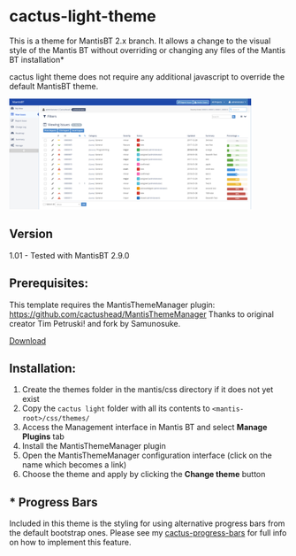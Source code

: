 # cactus-light-theme
This is a theme for MantisBT 2.x branch.  It allows a change to the visual style of the Mantis BT without overriding or changing any files of the Mantis BT installation*

cactus light theme does not require any additional javascript to override the default MantisBT theme.

<img src="https://github.com/cactushead/cactus-light-theme/blob/master/cactus%20light.png" height="200" alt="cactus light theme for MantisBT">


## Version
1.01 - Tested with MantisBT 2.9.0

## Prerequisites:
This template requires the MantisThemeManager plugin: https://github.com/cactushead/MantisThemeManager  Thanks to original creator Tim Petruski! and fork by Samunosuke.

[Download](https://github.com/cactushead/MantisThemeManager/archive/master.zip)

## Installation:
1. Create the themes folder in the mantis/css directory if it does not yet exist
2. Copy the `cactus light` folder with all its contents to `<mantis-root>/css/themes/`
3. Access the Management interface in Mantis BT and select **Manage Plugins** tab
4. Install the MantisThemeManager plugin
5. Open the MantisThemeManager configuration interface (click on the name which becomes a link)
6. Choose the theme and apply by clicking the **Change theme** button

## * Progress Bars
Included in this theme is the styling for using alternative progress bars from the default bootstrap ones.
Please see my [cactus-progress-bars](https://github.com/cactushead/cactus-progress-bars) for full info on how to implement this feature.




